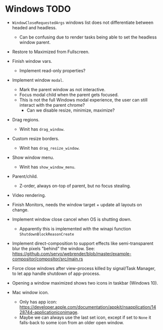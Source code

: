 # Windows TODO

* `WindowCloseRequestedArgs` windows list does not differentiate between headed and headless.
    - Can be confusing due to render tasks being able to set the headless window parent.
* Restore to Maximized from Fullscreen.
* Finish window vars.
    - Implement read-only properties?
* Implement window `modal`.
    - Mark the parent window as not interactive.
    - Focus modal child when the parent gets focused.
    - This is not the full Windows modal experience, the user can still interact with the parent chrome?
        - Can we disable resize, minimize, maximize?
* Drag regions.
    - Winit has `drag_window`.
* Custom resize borders.
    - Winit has `drag_resize_window`.
* Show window menu.
    - Winit has `show_window_menu`.
* Parent/child.
    - Z-order, always on-top of parent, but no focus stealing.
* Video rendering.
* Finish Monitors, needs the window target + update all layouts on change.
* Implement window close cancel when OS is shutting down.
    - Apparently this is implemented with the winapi function `ShutdownBlockReasonCreate`
* Implement direct-composition to support effects like semi-transparent blur the pixels "behind" the window.
        See: https://github.com/servo/webrender/blob/master/example-compositor/compositor/src/main.rs
* Force close windows after view-process killed by signal/Task Manager, to let app handle shutdown of app-process.
* Opening a window maximized shows two icons in taskbar (Windows 10).

* Mac window icon.
    - Only has app icon: https://developer.apple.com/documentation/appkit/nsapplication/1428744-applicationiconimage.
    - Maybe we can always use the last set icon, except if set to `None` it falls-back to some icon from an older open window.